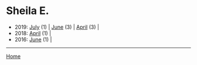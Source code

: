 # Sheila E.

  * 2019: 
      [July](./sheila-e-2019-07.md) (1) | 
      [June](./sheila-e-2019-06.md) (3) | 
      [April](./sheila-e-2019-04.md) (3) | 
  * 2018: 
      [April](./sheila-e-2018-04.md) (1) | 
  * 2016: 
      [June](./sheila-e-2016-06.md) (1) | 

----

[Home](../)
